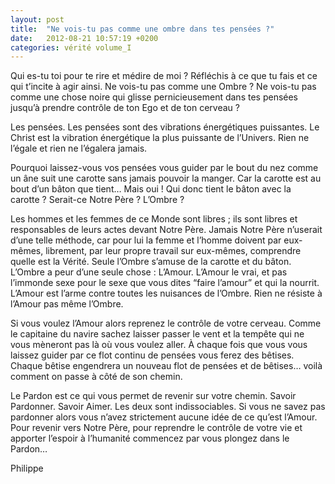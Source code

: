 ```yaml
---
layout: post
title:  "Ne vois-tu pas comme une ombre dans tes pensées ?"
date:   2012-08-21 10:57:19 +0200
categories: vérité volume_I
---
```

Qui es-tu toi pour te rire et médire de moi ? Réfléchis à ce que tu fais et ce qui t’incite à agir ainsi. Ne vois-tu pas comme une Ombre ? Ne vois-tu pas comme une chose noire qui glisse pernicieusement dans tes pensées jusqu’à prendre contrôle de ton Ego et de ton cerveau ?

Les pensées. Les pensées sont des vibrations énergétiques puissantes. Le Christ est la vibration énergétique la plus puissante de l’Univers. Rien ne l’égale et rien ne l’égalera jamais.

Pourquoi laissez-vous vos pensées vous guider par le bout du nez comme un âne suit une carotte sans jamais pouvoir la manger. Car la carotte est au bout d’un bâton que tient… Mais oui ! Qui donc tient le bâton avec la carotte ? Serait-ce Notre Père ? L’Ombre ?

Les hommes et les femmes de ce Monde sont libres ; ils sont libres et responsables de leurs actes devant Notre Père. Jamais Notre Père n’userait d’une telle méthode, car pour lui la femme et l’homme doivent par eux-mêmes, librement, par leur propre travail sur eux-mêmes, comprendre quelle est la Vérité. Seule l’Ombre s’amuse de la carotte et du bâton. L’Ombre a peur d’une seule chose : L’Amour. L’Amour le vrai, et pas l’immonde sexe pour le sexe que vous dites “faire l’amour” et qui la nourrit. L’Amour est l’arme contre toutes les nuisances de l’Ombre. Rien ne résiste à l’Amour pas même l’Ombre.

Si vous voulez l’Amour alors reprenez le contrôle de votre cerveau. Comme le capitaine du navire sachez laisser passer le vent et la tempête qui ne vous mèneront pas là où vous voulez aller. À chaque fois que vous vous laissez guider par ce flot continu de pensées vous ferez des bêtises. Chaque bêtise engendrera un nouveau flot de pensées et de bêtises… voilà comment on passe à côté de son chemin.

Le Pardon est ce qui vous permet de revenir sur votre chemin. Savoir Pardonner. Savoir Aimer. Les deux sont indissociables. Si vous ne savez pas pardonner alors vous n’avez strictement aucune idée de ce qu’est l’Amour. Pour revenir vers Notre Père, pour reprendre le contrôle de votre vie et apporter l’espoir à l’humanité commencez par vous plongez dans le Pardon…

Philippe
